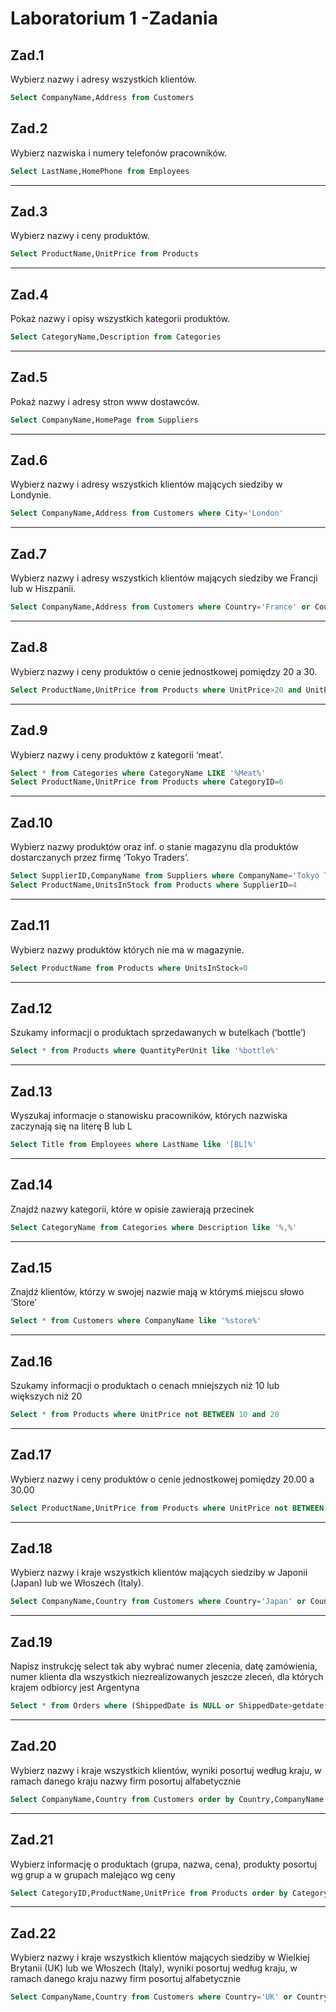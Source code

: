 # Laboratorium 1 -Zadania

## Zad.1

Wybierz nazwy i adresy wszystkich klientów.

``` sql
Select CompanyName,Address from Customers
```

## Zad.2

Wybierz nazwiska i numery telefonów pracowników.

``` sql
Select LastName,HomePhone from Employees
```
---
## Zad.3

Wybierz nazwy i ceny produktów.

``` sql
Select ProductName,UnitPrice from Products
```

---

## Zad.4

Pokaż nazwy i opisy wszystkich kategorii produktów.

``` sql
Select CategoryName,Description from Categories
```

---
## Zad.5

Pokaż nazwy i adresy stron www dostawców.

``` sql
Select CompanyName,HomePage from Suppliers
```
---
## Zad.6

Wybierz nazwy i adresy wszystkich klientów mających siedziby w Londynie.

``` sql
Select CompanyName,Address from Customers where City='London'
```
---
## Zad.7

Wybierz nazwy i adresy wszystkich klientów mających siedziby we Francji lub w Hiszpanii.

``` sql
Select CompanyName,Address from Customers where Country='France' or Country='Spain'
```
---
## Zad.8

Wybierz nazwy i ceny produktów o cenie jednostkowej pomiędzy 20 a 30.

``` sql
Select ProductName,UnitPrice from Products where UnitPrice>20 and UnitPrice<30
```
---
## Zad.9

Wybierz nazwy i ceny produktów z kategorii ‘meat’.

``` sql
Select * from Categories where CategoryName LIKE '%Meat%'
Select ProductName,UnitPrice from Products where CategoryID=6
```
---
## Zad.10

Wybierz nazwy produktów oraz inf. o stanie magazynu dla produktów dostarczanych przez firmę ‘Tokyo Traders’.

``` sql
Select SupplierID,CompanyName from Suppliers where CompanyName='Tokyo Traders'
Select ProductName,UnitsInStock from Products where SupplierID=4
```
---
## Zad.11

Wybierz nazwy produktów których nie ma w magazynie.

``` sql
Select ProductName from Products where UnitsInStock=0
```
---
## Zad.12

Szukamy informacji o produktach sprzedawanych w butelkach (‘bottle’)

``` sql
Select * from Products where QuantityPerUnit like '%bottle%'
```
---
## Zad.13

Wyszukaj informacje o stanowisku pracowników, których nazwiska zaczynają się na literę B lub L

``` sql
Select Title from Employees where LastName like '[BL]%'
```
---
## Zad.14

Znajdź nazwy kategorii, które w opisie zawierają przecinek

``` sql
Select CategoryName from Categories where Description like '%,%'
```
---
## Zad.15

Znajdź klientów, którzy w swojej nazwie mają w którymś miejscu słowo ‘Store’

``` sql
Select * from Customers where CompanyName like '%store%'
```
---
## Zad.16

Szukamy informacji o produktach o cenach mniejszych niż 10 lub większych niż 20

``` sql
Select * from Products where UnitPrice not BETWEEN 10 and 20
```
---
## Zad.17

Wybierz nazwy i ceny produktów o cenie jednostkowej pomiędzy 20.00 a 30.00

``` sql
Select ProductName,UnitPrice from Products where UnitPrice not BETWEEN 20 and 30
```
---
## Zad.18

Wybierz nazwy i kraje wszystkich klientów mających siedziby w Japonii (Japan) lub we Włoszech (Italy).

``` sql
Select CompanyName,Country from Customers where Country='Japan' or Country='Italy'
```
---
## Zad.19

Napisz instrukcję select tak aby wybrać numer zlecenia, datę zamówienia, numer klienta dla wszystkich niezrealizowanych jeszcze zleceń, dla których krajem odbiorcy jest Argentyna

``` sql
Select * from Orders where (ShippedDate is NULL or ShippedDate>getdate()) and ShipCountry='Argentina'
```
---
## Zad.20

Wybierz nazwy i kraje wszystkich klientów, wyniki posortuj według kraju, w ramach danego kraju nazwy firm posortuj alfabetycznie

``` sql
Select CompanyName,Country from Customers order by Country,CompanyName
```
---
## Zad.21

Wybierz informację o produktach (grupa, nazwa, cena), produkty posortuj wg grup a w grupach malejąco wg ceny

``` sql
Select CategoryID,ProductName,UnitPrice from Products order by CategoryID desc,UnitPrice
```
---
## Zad.22

Wybierz nazwy i kraje wszystkich klientów mających siedziby w Wielkiej Brytanii (UK) lub we Włoszech (Italy), wyniki posortuj według kraju, w ramach danego kraju nazwy firm posortuj alfabetycznie

``` sql
Select CompanyName,Country from Customers where Country='UK' or Country='Italy' order by Country,CompanyName
```
